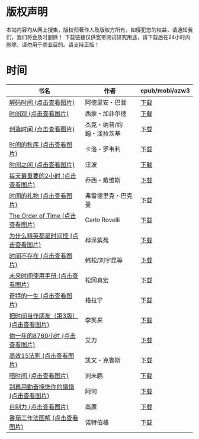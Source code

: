 # 版权声明

本站内容均从网上搜集，版权归著作人及版权方所有，如侵犯您的权益，请通知我们，我们将会及时删除！ 下载链接仅供宽带测试研究用途，请下载后在24小时内删除，请勿用于商业目的。请支持正版！

# 时间

| 书名 | 作者 | epub/mobi/azw3 |
| --- | --- | --- |
| [解码时间 (点击查看图片)](https://www.dushupai.com/attachment/2024/06/10/1b52f36e6694d62e.jpg) | 阿德里安・巴登 | [下载](https://url89.ctfile.com/f/31084289-1357000285-11cfb0?p=8866) |
| [时间观 (点击查看图片)](https://www.dushupai.com/attachment/2024/06/09/483e8bf31742f2bc.jpg) | 西蒙・加菲尔德 | [下载](https://url89.ctfile.com/f/31084289-1357054399-46d739?p=8866) |
| [创造时间 (点击查看图片)](https://www.dushupai.com/attachment/2024/06/07/f6f7d44fd612704a.jpg) | 杰克・纳普/约翰・泽拉茨基 | [下载](https://url89.ctfile.com/f/31084289-1357041241-2a4814?p=8866) |
| [时间的秩序 (点击查看图片)](https://www.dushupai.com/attachment/2024/06/06/14104dfd32a8e372.jpg) | 卡洛・罗韦利 | [下载](https://url89.ctfile.com/f/31084289-1357033597-4ea8a1?p=8866) |
| [时间之问 (点击查看图片)](https://www.dushupai.com/attachment/2024/06/06/1c5e928a7ea6240c.jpg) | 汪波 | [下载](https://url89.ctfile.com/f/31084289-1357031944-64d9c3?p=8866) |
| [每天最重要的2小时 (点击查看图片)](https://www.dushupai.com/attachment/2024/06/06/2c664c9b5019868b.jpg) | 乔西・戴维斯 | [下载](https://url89.ctfile.com/f/31084289-1357030534-7ddb31?p=8866) |
| [时间的礼物 (点击查看图片)](https://www.dushupai.com/attachment/2024/06/05/460039793c79ed3b.jpg) | 弗雷德里克・巴克曼 | [下载](https://url89.ctfile.com/f/31084289-1357029586-943dca?p=8866) |
| [The Order of Time (点击查看图片)](https://www.dushupai.com/attachment/2024/06/04/14a7491a830f2122.jpg) | Carlo Rovelli | [下载](https://url89.ctfile.com/f/31084289-1357023880-1dbfad?p=8866) |
| [为什么精英都是时间控 (点击查看图片)](https://www.dushupai.com/attachment/2024/06/04/773235fd1f140bcc.jpg) | 桦泽紫苑 | [下载](https://url89.ctfile.com/f/31084289-1357022419-5500f2?p=8866) |
| [时间不存在 (点击查看图片)](https://www.dushupai.com/attachment/2024/06/04/b0fe4888e7eb436d.jpg) | 韩松/刘宇昆等 | [下载](https://url89.ctfile.com/f/31084289-1357022311-2d6973?p=8866) |
| [未来时间使用手册 (点击查看图片)](https://www.dushupai.com/attachment/2024/06/04/bbcaf456128e2cc8.jpg) | 松冈真宏 | [下载](https://url89.ctfile.com/f/31084289-1357020493-4cfaea?p=8866) |
| [奇特的一生 (点击查看图片)](https://www.dushupai.com/attachment/2024/06/03/972d102d24c09405.jpg) | 格拉宁 | [下载](https://url89.ctfile.com/f/31084289-1357019428-6d23f0?p=8866) |
| [把时间当作朋友（第3版） (点击查看图片)](https://www.dushupai.com/attachment/2024/06/03/225f98b5acacea6b.jpg) | 李笑来 | [下载](https://url89.ctfile.com/f/31084289-1357017763-3e3512?p=8866) |
| [你一年的8760小时 (点击查看图片)](https://www.dushupai.com/attachment/2024/06/03/f55f9c6196f72fc9.jpg) | 艾力 | [下载](https://url89.ctfile.com/f/31084289-1357016536-e3cbda?p=8866) |
| [高效15法则 (点击查看图片)](https://www.dushupai.com/attachment/2024/06/03/a4146d61b811c92f.jpg) | 凯文・克鲁斯 | [下载](https://url89.ctfile.com/f/31084289-1357015645-a8ae79?p=8866) |
| [暗时间 (点击查看图片)](https://www.dushupai.com/attachment/2024/06/02/785e8a36322a8ae8.jpg) | 刘未鹏 | [下载](https://url89.ctfile.com/f/31084289-1357013725-1745f9?p=8866) |
| [别再用勤奋掩饰你的懒惰 (点击查看图片)](https://www.dushupai.com/attachment/2024/06/02/d6031641525a2463.jpg) | 阿何 | [下载](https://url89.ctfile.com/f/31084289-1357013689-163e7f?p=8866) |
| [自制力 (点击查看图片)](https://www.dushupai.com/attachment/2024/06/02/f835ffb05dfe643d.jpg) | 高原 | [下载](https://url89.ctfile.com/f/31084289-1357011280-54e2c0?p=8866) |
| [番茄工作法图解 (点击查看图片)](https://www.dushupai.com/attachment/2024/06/01/96e70a966055d453.jpg) | 诺特伯格 | [下载](https://url89.ctfile.com/f/31084289-1357004824-6211b9?p=8866) |
